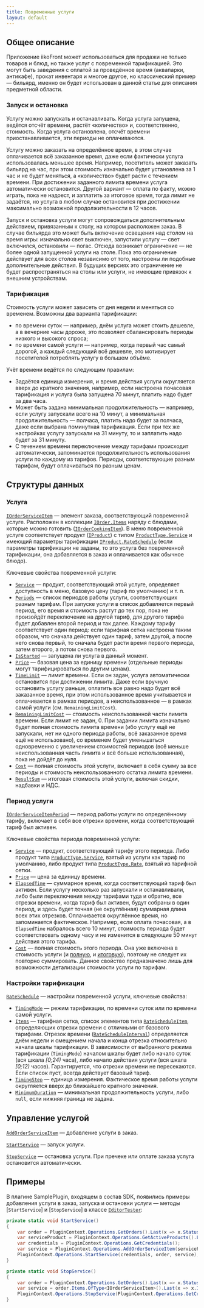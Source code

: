 ```yaml
---
title: Повременные услуги
layout: default
---
```

## Общее описание 

Приложение iikoFront может использоваться для продажи не только товаров и блюд, но также услуг с повременной тарификацией.
Это могут быть заведения с оплатой за проведённое время (аквапарки, антикафе), прокат инвентаря и многое другое, но классический пример — бильярд, именно он будет использован в данной статье для описания предметной области.

### Запуск и остановка
Услугу можно запускать и останавливать.
Когда услуга запущена, ведётся отсчёт времени, растёт «количество» и, соответственно, стоимость.
Когда услуга остановлена, отсчёт времени приостанавливается, эти периоды не оплачиваются.

Услугу можно заказать на определённое время, в этом случае оплачивается всё заказанное время, даже если фактически услуга использовалась меньшее время.
Например, посетитель может заказать бильярд на час, при этом стоимость изначально будет установлена за 1 час и не будет меняться, а «количество» будет расти с течением времени.
При достижении заданного лимита времени услуга автоматически остановится.
Другой вариант — оплата по факту, можно играть, пока не надоест, и заплатить за итоговое время, тогда лимит не задаётся, но услуга в любом случае остановится при достижении максимально возможной продолжительности в 12 часов.

Запуск и остановка услуги могут сопровождаться дополнительным действием, привязанным к столу, на котором расположен заказ.
В случае бильярда это может быть включение освещения над столом на время игры: изначально свет выключен, запустили услугу — свет включился, остановили — погас.
Отсюда возникает ограничение — не более одной запущенной услуги на столе.
Пока это ограничение действует для всех столов независимо от того, настроены ли подобные дополнительные действия.
В будущих версиях это ограничение не будет распространяться на столы или услуги, не имеющие привязок к внешним устройствам.

### Тарификация
Стоимость услуги может зависеть от дня недели и меняться со временем. Возможны два варианта тарификации:

- по времени суток — например, днём услуга может стоить дешевле, а в вечерние часы дороже, это позволяет сбалансировать периоды низкого и высокого спроса;
- по времени самой услуги — например, когда первый час самый дорогой, а каждый следующий всё дешевле, это мотивирует посетителей потреблять услугу в большем объёме.

Учёт времени ведётся по следующим правилам:

- Задаётся единица измерения, и время действия услуги округляется вверх до кратного значения, например, если настроена почасовая тарификация и услуга была запущена 70 минут, платить надо будет за два часа.
- Может быть задана минимальная продолжительность — например, если услугу запускали всего на 10 минут, а минимальная продолжительность — полчаса, платить надо будет за полчаса, даже если выбрана поминутная тарификация. Если при тех же настройках услугу запускали на 31 минуту, то и заплатить надо будет за 31 минуту. 
- С течением времени переключение между тарифами происходит автоматически, запоминается продолжительность использования услуги по каждому из тарифов. Периоды, соответствующие разным тарифам, будут оплачиваться по разным ценам.  

## Структуры данных ##

### Услуга
[`IOrderServiceItem`](https://iiko.github.io/front.api.sdk/v6/html/T_Resto_Front_Api_Data_Orders_IOrderServiceItem.htm) — элемент заказа, соответствующий повременной услуге. Расположен в коллекции [`IOrder.Items`](https://iiko.github.io/front.api.sdk/v6/html/P_Resto_Front_Api_Data_Orders_IOrder_Items.htm) наряду с блюдами, которые можно готовить ([`IOrderCookingItem`](https://iiko.github.io/front.api.sdk/v6/html/T_Resto_Front_Api_Data_Orders_IOrderCookingItem.htm)).
В меню повременной услуге соответствует продукт ([`IProduct`](https://iiko.github.io/front.api.sdk/v6/html/T_Resto_Front_Api_Data_Assortment_IProduct.htm)) с типом [`ProductType.Service`](https://iiko.github.io/front.api.sdk/v6/html/T_Resto_Front_Api_Data_Assortment_ProductType.htm) и имеющий параметры тарификации [`IProduct.RateSchedule`](https://iiko.github.io/front.api.sdk/v6/html/P_Resto_Front_Api_Data_Assortment_IProduct_RateSchedule.htm) (если параметры тарификации не заданы, то это услуга без повременной тарификации, она добавляется в заказ и оплачивается как обычное блюдо).

Ключевые свойства повременной услуги:

- [`Service`](https://iiko.github.io/front.api.sdk/v6/html/P_Resto_Front_Api_Data_Orders_IOrderServiceItem_Service.htm) — продукт, соответствующий этой услуге, определяет доступность в меню, базовую цену (тариф по умолчанию) и т. п.
- [`Periods`](https://iiko.github.io/front.api.sdk/v6/html/P_Resto_Front_Api_Data_Orders_IOrderServiceItem_Periods.htm) — список периодов работы услуги, соответствующих разным тарифам.
При запуске услуги в список добавляется первый период, его время и стоимость растут до тех пор, пока не произойдёт переключение на другой тариф, для другого тарифа будет добавлен второй период и так далее.
Каждому тарифу соответствует один период: если тарифная сетка настроена таким образом, что сначала действует один тариф, затем другой, а после него снова первый, то сначала будет расти время первого периода, затем второго, а потом снова первого.
- [`IsStarted`](https://iiko.github.io/front.api.sdk/v6/html/P_Resto_Front_Api_Data_Orders_IOrderServiceItem_IsStarted.htm) — запущена ли услуга в данный момент. 
- [`Price`](https://iiko.github.io/front.api.sdk/v6/html/P_Resto_Front_Api_Data_Orders_IOrderServiceItem_Price.htm) — базовая цена за единицу времени (отдельные периоды могут тарифицироваться по другим ценам).
- [`TimeLimit`](https://iiko.github.io/front.api.sdk/v6/html/P_Resto_Front_Api_Data_Orders_IOrderServiceItem_TimeLimit.htm) — лимит времени.
Если он задан, услуга автоматически остановится при достижении лимита. Даже если вручную остановить услугу раньше, оплатить все равно надо будет всё заказанное время, при этом использованное время учитывается и оплачивается в рамках периодов, а неиспользованное — в рамках самой услуги (см. `RemainingLimitCost`). 
- [`RemainingLimitCost`](https://iiko.github.io/front.api.sdk/v6/html/P_Resto_Front_Api_Data_Orders_IOrderServiceItem_RemainingLimitCost.htm) — стоимость неиспользованной части лимита времени. Если лимит не задан, 0. При задании лимита изначально будет полная стоимость лимита времени (ибо услугу ещё не запускали, нет ни одного периода работы, всё заказанное время ещё не использовано), со временем будет уменьшаться одновременно с увеличением стоимостей периодов (всё меньше неиспользованная часть лимита и всё больше использованная), пока не дойдёт до нуля.
- [`Cost`](https://iiko.github.io/front.api.sdk/v6/html/P_Resto_Front_Api_Data_Orders_IOrderServiceItem_Cost.htm) — полная стоимость этой услуги, включает в себя сумму за все периоды и стоимость неиспользованного остатка лимита времени.
- [`ResultSum`](https://iiko.github.io/front.api.sdk/v6/html/P_Resto_Front_Api_Data_Orders_IOrderServiceItem_ResultSum.htm) — итоговая стоимость этой услуги, включая скидки, надбавки и НДС.

### Период услуги
[`IOrderServiceItemPeriod`](https://iiko.github.io/front.api.sdk/v6/html/T_Resto_Front_Api_Data_Orders_IOrderServiceItemPeriod.htm) — период работы услуги по определённому тарифу, включает в себя все отрезки времени, когда соответствующий тариф был активен.

Ключевые свойства периода повременной услуги:

- [`Service`](https://iiko.github.io/front.api.sdk/v6/html/P_Resto_Front_Api_Data_Orders_IOrderServiceItemPeriod_Service.htm) — продукт, соответствующий тарифу этого периода. Либо продукт типа  [`ProductType.Service`](https://iiko.github.io/front.api.sdk/v6/html/T_Resto_Front_Api_Data_Assortment_ProductType.htm), взятый из услуги как тариф по умолчанию, либо продукт типа  [`ProductType.Rate`](https://iiko.github.io/front.api.sdk/v6/html/T_Resto_Front_Api_Data_Assortment_ProductType.htm), взятый из тарифной сетки.
- [`Price`](https://iiko.github.io/front.api.sdk/v6/html/P_Resto_Front_Api_Data_Orders_IOrderServiceItemPeriod_Price.htm) — цена за единицу времени.
- [`ElapsedTime`](https://iiko.github.io/front.api.sdk/v6/html/P_Resto_Front_Api_Data_Orders_IOrderServiceItemPeriod_ElapsedTime.htm) — суммарное время, когда соответствующий тариф был активен.
Если услугу несколько раз запускали и останавливали, либо были переключения между тарифами туда и обратно, все отрезки времени, когда тариф был активен, будут собраны в один период, и здесь будет точная (не округлённая) суммарная длина всех этих отрезков.
Оплачивается округлённое время, но запоминается фактическое. Например, если оплата почасовая, а в `ElapsedTime` набралось всего 10 минут, стоимость периода будет соответствовать одному часу и не изменится в следующие 50 минут действия этого тарифа.
- [`Cost`](https://iiko.github.io/front.api.sdk/v6/html/P_Resto_Front_Api_Data_Orders_IOrderServiceItemPeriod_Cost.htm) — полная стоимость этого периода.
Она уже включена в стоимость услуги (и [полную](https://iiko.github.io/front.api.sdk/v6/html/P_Resto_Front_Api_Data_Orders_IOrderServiceItem_Cost.htm), и [итоговую](https://iiko.github.io/front.api.sdk/v6/html/P_Resto_Front_Api_Data_Orders_IOrderServiceItem_ResultSum.htm)), поэтому не следует их повторно суммировать.
Данное свойство предназначено лишь для возможности детализации стоимости услуги по тарифам.

### Настройки тарификации
[`RateSchedule`](https://iiko.github.io/front.api.sdk/v6/html/T_Resto_Front_Api_Data_Orders_RateSchedule.htm) — настройки повременной услуги, ключевые свойства:

- [`TimingMode`](https://iiko.github.io/front.api.sdk/v6/html/P_Resto_Front_Api_Data_Orders_RateSchedule_TimingMode.htm) — режим тарификации, по времени суток или по времени самой услуги.
- [`Items`](https://iiko.github.io/front.api.sdk/v6/html/P_Resto_Front_Api_Data_Orders_RateSchedule_Items.htm) — тарифная сетка, список элементов типа [`RateScheduleItem`](https://iiko.github.io/front.api.sdk/v6/html/T_Resto_Front_Api_Data_Orders_RateScheduleItem.htm), определяющих отрезки времени с отличными от базового тарифами. Отрезок времени ([`RateScheduleInterval`](https://iiko.github.io/front.api.sdk/v6/html/T_Resto_Front_Api_Data_Orders_RateScheduleInterval.htm)) определяется днём недели и смещением начала и конца отрезка относительно начала шкалы тарификации. В зависимости от выбранного режима тарификации (`TimingMode`) началом шкалы будет либо начало суток (вся шкала *[0;24)* часа), либо начало действия услуги (вся шкала *[0;12)* часов).
Гарантируется, что отрезки времени не пересекаются.
Если список пуст, всегда действует базовый тариф.
- [`TimingStep`](https://iiko.github.io/front.api.sdk/v6/html/P_Resto_Front_Api_Data_Orders_RateSchedule_TimingStep.htm) — единица измерения. Фактическое время работы услуги округляется вверх до ближайшего кратного значения.
- [`MinimumDuration`](https://iiko.github.io/front.api.sdk/v6/html/P_Resto_Front_Api_Data_Orders_RateSchedule_MinimumDuration.htm) — минимальная продолжительность услуги, либо `null`, если нижняя граница не задана.

## Управление услугой
[`AddOrderServiceItem`](https://iiko.github.io/front.api.sdk/v6/html/M_Resto_Front_Api_Editors_IEditSession_AddOrderServiceItem.htm) — добавление услуги в заказ.

[`StartService`](https://iiko.github.io/front.api.sdk/v6/html/M_Resto_Front_Api_IOperationService_StartService.htm) — запуск услуги.

[`StopService`](https://iiko.github.io/front.api.sdk/v6/html/M_Resto_Front_Api_IOperationService_StopService.htm) — остановка услуги. При пречеке или оплате заказа услуга остановится автоматически.

## Примеры
В плагине SamplePlugin, входящем в состав SDK, появились примеры добавления услуги в заказ, запуска и остановки услуги — методы [`StartService`] и [`StopService`] в классе [`EditorTester`](https://github.com/iiko/front.api.sdk/blob/master/sample/v6/Resto.Front.Api.SamplePlugin/EditorTester.cs):

```cs
private static void StartService()
{
    var order = PluginContext.Operations.GetOrders().Last(x => x.Status == OrderStatus.New);
    var serviceProduct = PluginContext.Operations.GetActiveProducts().Last(x => x.Type == ProductType.Service && x.RateSchedule != null);
    var credentials = PluginContext.Operations.GetCredentials();
    var service = PluginContext.Operations.AddOrderServiceItem(serviceProduct, order, order.Guests.Last(), credentials, TimeSpan.FromHours(2));
    PluginContext.Operations.StartService(credentials, order, service);
}

private static void StopService()
{
    var order = PluginContext.Operations.GetOrders().Last(x => x.Status == OrderStatus.New);
    var service = order.Items.OfType<IOrderServiceItem>().Last(x => x.IsStarted);
    PluginContext.Operations.StopService(PluginContext.Operations.GetCredentials(), order, service);
}
```
